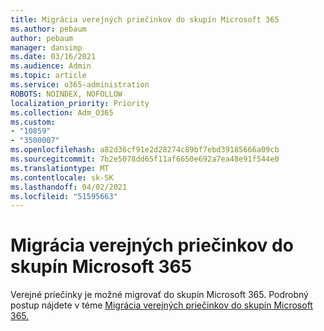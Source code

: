 ```yaml
---
title: Migrácia verejných priečinkov do skupín Microsoft 365
ms.author: pebaum
author: pebaum
manager: dansimp
ms.date: 03/16/2021
ms.audience: Admin
ms.topic: article
ms.service: o365-administration
ROBOTS: NOINDEX, NOFOLLOW
localization_priority: Priority
ms.collection: Adm_O365
ms.custom:
- "10859"
- "3500007"
ms.openlocfilehash: a82d36cf91e2d28274c89bf7ebd39185666a09cb
ms.sourcegitcommit: 7b2e5078dd65f11af6650e692a7ea48e91f544e0
ms.translationtype: MT
ms.contentlocale: sk-SK
ms.lasthandoff: 04/02/2021
ms.locfileid: "51595663"
---
```

# <a name="migrate-public-folders-to-microsoft-365-groups"></a>Migrácia verejných priečinkov do skupín Microsoft 365

Verejné priečinky je možné migrovať do skupín Microsoft 365. Podrobný postup nájdete v téme [Migrácia verejných priečinkov do skupín Microsoft 365.](https://aka.ms/PFToM365Group)